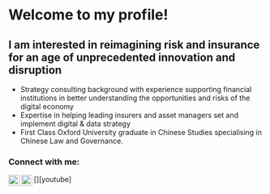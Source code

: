 # Welcome to my profile!

## I am interested in reimagining risk and insurance for an age of unprecedented innovation and disruption

- Strategy consulting background with experience supporting financial institutions in better understanding the opportunities and risks of the digital economy 
- Expertise in helping leading insurers and asset managers set and implement digital & data strategy
- First Class Oxford University graduate in Chinese Studies specialising in Chinese Law and Governance. 


### Connect with me:

[<img align="left" alt="Website | Vercel" width="22px" src="https://cdn.jsdelivr.net/npm/simple-icons@v3/icons/vercel.svg" />][youtube]
[<img align="left" alt="Linkedin | LinkedIn" width="22px" src="https://cdn.jsdelivr.net/npm/simple-icons@v3/icons/linkedin.svg" />][linkedin]

[vercel]:https://www.benedictaltier.com
[linkedin]:https://uk.linkedin.com/in/benedict-altier-0041748b
